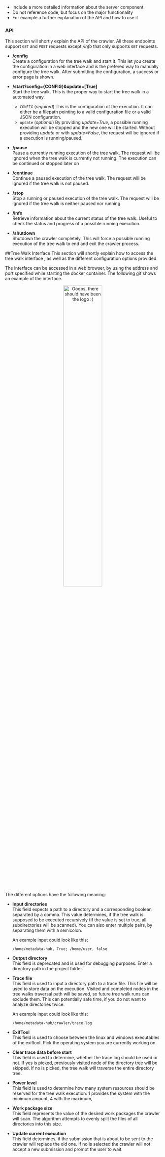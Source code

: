 * Include a more detailed information about the server component
* Do not reference code, but focus on the major functionality
* For example a further explanation of the API and how to use it




### API

This section will shortly explain the API of the crawler.
All these endpoints support ``GET`` and ``POST`` requests except */info* that only supports ``GET`` requests.

* **/config**<br>
  Create a configuration for the tree walk and start it.
  This let you create the configuration in a web interface and is the prefered way to manually configure the tree walk.
  After submitting the configuration, a success or error page is shown.

* **/start?config={CONFIG}&update=[True]**<br>
  Start the tree walk.
  This is the proper way to start the tree walk in a automated way.
  * ``CONFIG`` (*required*)
  This is the configuration of the execution.
  It can either be a filepath pointing to a valid configuration file or a valid JSON configuration.
  * ``update`` (*optional*)
  By providing *update=True*, a possible running execution will be stopped and
  the new one will be started. Without providing *update* or with *update=False*,
  the request will be ignored if a execution is running/paused.

* **/pause**<br>
  Pause a currently running execution of the tree walk.
  The request will be ignored when the tree walk is currently not running.
  The execution can be continued or stopped later on

* **/continue**<br>
  Continue a paused execution of the tree walk.
  The request will be ignored if the tree walk is not paused.

* **/stop**<br>
  Stop a running or paused execution of the tree walk.
  The request will be ignored if the tree walk is neither paused nor running.

* **/info**<br>
  Retrieve information about the current status of the tree walk.
  Useful to check the status and progress of a possible running execution.

* **/shutdown**<br>
  Shutdown the crawler completely.
  This will force a possible running execution of the tree walk to end
  and exit the crawler process.

##Tree Walk Interface
This section will shortly explain how to access the tree walk interface
, as well as the different configuration options provided.

The interface can be accessed in a web browser, by using the address and port specified while
starting the docker container. The following gif shows an example of the interface.

<p align="center">
    <img alt="Ooops, there should have been the logo :(" src=https://github.com/amos-project2/metadata-hub/blob/ce42678a35d31314d4d427dc805d7c7f8672cc0b/documentation/gifs/example.gif width="50%" height="50%"/>
</p>

The different options have the following meaning:
* **Input directories**<br>
  This field expects a path to a directory and a corresponding boolean separated by a comma.
  This value determines, if the tree walk is supposed to be executed recursively (If the value is set to true, all
  subdirectories will be scanned). You can also enter multiple pairs, by separating them with
  a semicolon.

  An example input could look like this:

  ``/home/metadata-hub, True; /home/user, false``

* **Output directory**<br>
  This field is deprecated and is used for debugging purposes. Enter a directory path
  in the project folder.

* **Trace file**<br>
  This field is used to input a directory path to a trace file. This file will be used to store data
  on the execution. Visited and completed nodes in the tree walks traversal path will be saved, so future
  tree walk runs can exclude them. This can potentially safe time, if you do not want to analyze directories
  twice.

   An example input could look like this:

  ``/home/metadata-hub/crawler/trace.log``

* **ExifTool**<br>
  This field is used to choose between the linux and windows executables of the exiftool. Pick
  the operating system you are currently working on.

* **Clear trace data before start**<br>
  This field is used to determine, whether the trace.log should be used or not. If yes is picked,
  previously visited node of the directory tree will be skipped. If no is picked, the tree walk will
  traverse the entire directory tree.


* **Power level**<br>
  This field is used to determine how many system resources should be reserved for the tree walk
  execution. 1 provides the system with the minimum amount, 4 with the maximum,

* **Work package size**<br>
  This field represents the value of the desired work packages the crawler will scan. The algorithm attempts
  to evenly split the files of all directories into this size.

* **Update current execution**<br>
  This field determines, if the submission that is about to be sent to the crawler will
  replace the old one. If no is selected the crawler will not accept a new submission and
  prompt the user to wait.
